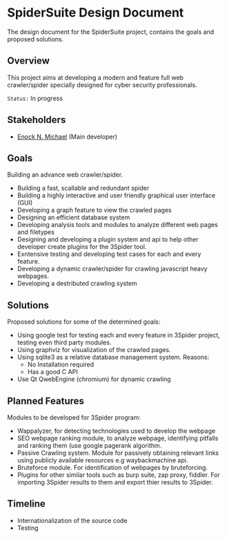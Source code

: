 # SpiderSuite Design Document

The design document for the SpiderSuite project, contains the goals and proposed solutions. 

## Overview

This project aims at developing a modern and feature full web crawler/spider specially designed for cyber security professionals.

`Status:` In progress

## Stakeholders

- [Enock N. Michael](https://github.com/3nock) (Main developer)

## Goals

Building an advance web crawler/spider.

- Building a fast, scallable and redundant spider
- Building a highly interactive and user friendly graphical user interface (GUI)
- Developing a graph feature to view the crawled pages
- Designing an efficient database system
- Developing analysis tools and modules to analyze different web pages and filetypes
- Designing and developing a plugin system and api to help other developer create plugins for the 3Spider tool.
- Exntensive testing and developing test cases for each and every feature.
- Developing a dynamic crawler/spider for crawling javascript heavy webpages.
- Developing a destributed crawling system 

## Solutions

Proposed solutions for some of the determined goals:

- Using google test for testing each and every feature in 3Spider project, testing even third party modules.
- Using graphviz for visualization of the crawled pages.
- Using sqlite3 as a relative database management system. 
Reasons:
    - No Installation required
    - Has a good C API
- Use Qt QwebEngine (chromium) for dynamic crawling 

## Planned Features

Modules to be developed for 3Spider program:

- Wappalyzer, for detecting technologies used to develop the webpage
- SEO webpage ranking module, to analyze webpage, identifying pitfalls and ranking them (use google pagerank algorithm.
- Passive Crawling system. Module for passively  obtaining relevant links using publicly available resources e.g waybackmachine api.
- Bruteforce module. For identification of webpages by bruteforcing.
- Plugins for other similar tools such as burp suite, zap proxy, fiddler. For importing 3Spider results to them and export thier results to 3Spider.

## Timeline
- Internationalization of the source code
- Testing
